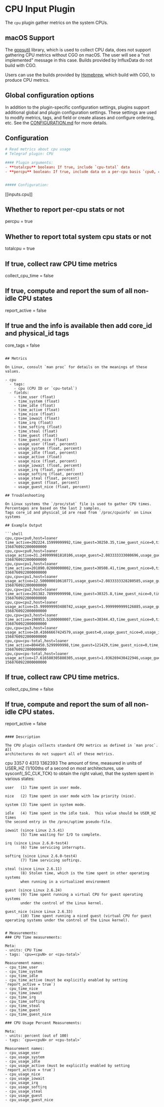 # CPU Input Plugin

The `cpu` plugin gather metrics on the system CPUs.

## macOS Support

The [gopsutil][1] library, which is used to collect CPU data, does not support
gathering CPU metrics without CGO on macOS. The user will see a "not
implemented" message in this case. Builds provided by InfluxData do not build
with CGO.

Users can use the builds provided by [Homebrew][2], which build with CGO, to
produce CPU metrics.

[1]: https://github.com/shirou/gopsutil/blob/master/cpu/cpu_darwin_nocgo.go
[2]: https://formulae.brew.sh/formula/telegraf

## Global configuration options <!-- @/docs/includes/plugin_config.md -->

In addition to the plugin-specific configuration settings, plugins support
additional global and plugin configuration settings. These settings are used to
modify metrics, tags, and field or create aliases and configure ordering, etc.
See the [CONFIGURATION.md][CONFIGURATION.md] for more details.

[CONFIGURATION.md]: ../../../docs/CONFIGURATION.md

## Configuration

```toml @sample.conf
# Read metrics about cpu usage
# Telegraf plugin: CPU

#### Plugin arguments:
- **totalcpu** boolean: If true, include `cpu-total` data
- **percpu** boolean: If true, include data on a per-cpu basis `cpu0, cpu1, etc.`


##### Configuration:
```
[[inputs.cpu]]
  ## Whether to report per-cpu stats or not
  percpu = true
  ## Whether to report total system cpu stats or not
  totalcpu = true
  ## If true, collect raw CPU time metrics
  collect_cpu_time = false
  ## If true, compute and report the sum of all non-idle CPU states
  report_active = false
  ## If true and the info is available then add core_id and physical_id tags
  core_tags = false
```

## Metrics

On Linux, consult `man proc` for details on the meanings of these values.

- cpu
  - tags:
    - cpu (CPU ID or `cpu-total`)
  - fields:
    - time_user (float)
    - time_system (float)
    - time_idle (float)
    - time_active (float)
    - time_nice (float)
    - time_iowait (float)
    - time_irq (float)
    - time_softirq (float)
    - time_steal (float)
    - time_guest (float)
    - time_guest_nice (float)
    - usage_user (float, percent)
    - usage_system (float, percent)
    - usage_idle (float, percent)
    - usage_active (float)
    - usage_nice (float, percent)
    - usage_iowait (float, percent)
    - usage_irq (float, percent)
    - usage_softirq (float, percent)
    - usage_steal (float, percent)
    - usage_guest (float, percent)
    - usage_guest_nice (float, percent)

## Troubleshooting

On Linux systems the `/proc/stat` file is used to gather CPU times.
Percentages are based on the last 2 samples.
Tags core_id and physical_id are read from `/proc/cpuinfo` on Linux systems

## Example Output

```shell
cpu,cpu=cpu0,host=loaner time_active=202224.15999999992,time_guest=30250.35,time_guest_nice=0,time_idle=1527035.04,time_iowait=1352,time_irq=0,time_nice=169.28,time_softirq=6281.4,time_steal=0,time_system=40097.14,time_user=154324.34 1568760922000000000
cpu,cpu=cpu0,host=loaner usage_active=31.249999981810106,usage_guest=2.083333333080696,usage_guest_nice=0,usage_idle=68.7500000181899,usage_iowait=0,usage_irq=0,usage_nice=0,usage_softirq=0,usage_steal=0,usage_system=4.166666666161392,usage_user=25.000000002273737 1568760922000000000
cpu,cpu=cpu1,host=loaner time_active=201890.02000000002,time_guest=30508.41,time_guest_nice=0,time_idle=264641.18,time_iowait=210.44,time_irq=0,time_nice=181.75,time_softirq=4537.88,time_steal=0,time_system=39480.7,time_user=157479.25 1568760922000000000
cpu,cpu=cpu1,host=loaner usage_active=12.500000010610771,usage_guest=2.0833333328280585,usage_guest_nice=0,usage_idle=87.49999998938922,usage_iowait=0,usage_irq=0,usage_nice=0,usage_softirq=2.0833333332070145,usage_steal=0,usage_system=4.166666665656117,usage_user=4.166666666414029 1568760922000000000
cpu,cpu=cpu2,host=loaner time_active=201382.78999999998,time_guest=30325.8,time_guest_nice=0,time_idle=264686.63,time_iowait=202.77,time_irq=0,time_nice=162.81,time_softirq=3378.34,time_steal=0,time_system=39270.59,time_user=158368.28 1568760922000000000
cpu,cpu=cpu2,host=loaner usage_active=15.999999993480742,usage_guest=1.9999999999126885,usage_guest_nice=0,usage_idle=84.00000000651926,usage_iowait=0,usage_irq=0,usage_nice=0,usage_softirq=2.0000000002764864,usage_steal=0,usage_system=3.999999999825377,usage_user=7.999999998923158 1568760922000000000
cpu,cpu=cpu3,host=loaner time_active=198953.51000000007,time_guest=30344.43,time_guest_nice=0,time_idle=265504.09,time_iowait=187.64,time_irq=0,time_nice=197.47,time_softirq=2301.47,time_steal=0,time_system=39313.73,time_user=156953.2 1568760922000000000
cpu,cpu=cpu3,host=loaner usage_active=10.41666667424579,usage_guest=0,usage_guest_nice=0,usage_idle=89.58333332575421,usage_iowait=0,usage_irq=0,usage_nice=0,usage_softirq=0,usage_steal=0,usage_system=4.166666666666667,usage_user=6.249999998484175 1568760922000000000
cpu,cpu=cpu-total,host=loaner time_active=804450.5299999998,time_guest=121429,time_guest_nice=0,time_idle=2321866.96,time_iowait=1952.86,time_irq=0,time_nice=711.32,time_softirq=16499.1,time_steal=0,time_system=158162.17,time_user=627125.08 1568760922000000000
cpu,cpu=cpu-total,host=loaner usage_active=17.616580305880305,usage_guest=1.036269430422946,usage_guest_nice=0,usage_idle=82.3834196941197,usage_iowait=0,usage_irq=0,usage_nice=0,usage_softirq=1.0362694300459534,usage_steal=0,usage_system=4.145077721691784,usage_user=11.398963731636465 1568760922000000000
```
  ## If true, collect raw CPU time metrics.
  collect_cpu_time = false
  ## If true, compute and report the sum of all non-idle CPU states.
  report_active = false
```

#### Description

The CPU plugin collects standard CPU metrics as defined in `man proc`. All
architectures do not support all of these metrics.

```
cpu  3357 0 4313 1362393
    The amount of time, measured in units of USER_HZ (1/100ths of a second on
    most architectures, use sysconf(_SC_CLK_TCK) to obtain the right value),
    that the system spent in various states:

    user   (1) Time spent in user mode.

    nice   (2) Time spent in user mode with low priority (nice).

    system (3) Time spent in system mode.

    idle   (4) Time spent in the idle task.  This value should be USER_HZ times
    the second entry in the /proc/uptime pseudo-file.

    iowait (since Linux 2.5.41)
           (5) Time waiting for I/O to complete.

    irq (since Linux 2.6.0-test4)
           (6) Time servicing interrupts.

    softirq (since Linux 2.6.0-test4)
           (7) Time servicing softirqs.

    steal (since Linux 2.6.11)
           (8) Stolen time, which is the time spent in other operating systems
           when running in a virtualized environment

    guest (since Linux 2.6.24)
           (9) Time spent running a virtual CPU for guest operating systems
           under the control of the Linux kernel.

    guest_nice (since Linux 2.6.33)
           (10) Time spent running a niced guest (virtual CPU for guest operating systems under the control of the Linux kernel).
```

# Measurements:
### CPU Time measurements:

Meta:
- units: CPU Time
- tags: `cpu=<cpuN> or <cpu-total>`

Measurement names:
- cpu_time_user
- cpu_time_system
- cpu_time_idle
- cpu_time_active (must be explicitly enabled by setting `report_active = true`)
- cpu_time_nice
- cpu_time_iowait
- cpu_time_irq
- cpu_time_softirq
- cpu_time_steal
- cpu_time_guest
- cpu_time_guest_nice

### CPU Usage Percent Measurements:

Meta:
- units: percent (out of 100)
- tags: `cpu=<cpuN> or <cpu-total>`

Measurement names:
- cpu_usage_user
- cpu_usage_system
- cpu_usage_idle
- cpu_usage_active (must be explicitly enabled by setting `report_active = true`)
- cpu_usage_nice
- cpu_usage_iowait
- cpu_usage_irq
- cpu_usage_softirq
- cpu_usage_steal
- cpu_usage_guest
- cpu_usage_guest_nice
